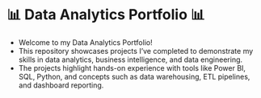 # 📊 Data Analytics Portfolio 📊

- Welcome to my Data Analytics Portfolio! 
- This repository showcases projects I’ve completed to demonstrate my skills in data analytics, business intelligence, and data engineering. 
- The projects highlight hands-on experience with tools like Power BI, SQL, Python, and concepts such as data warehousing, ETL pipelines, and dashboard reporting.
